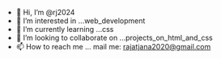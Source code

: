 - 👋 Hi, I’m @rj2024
- 👀 I’m interested in ...web_development
- 🌱 I’m currently learning ...css
- 💞️ I’m looking to collaborate on ...projects_on_html_and_css
- 📫 How to reach me ... mail me: rajatjana2020@gmail.com

<!---
rj2024/rj2024 is a ✨ special ✨ repository because its `README.md` (this file) appears on your GitHub profile.
You can click the Preview link to take a look at your changes.
--->
